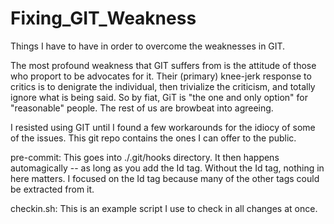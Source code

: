 # Fixing_GIT_Weakness
Things I have to have in order to overcome the weaknesses in GIT.

The most profound weakness that GIT suffers from is the attitude of those who proport to be advocates for it.  Their (primary) knee-jerk response to critics is to denigrate the individual, then trivialize the criticism, and totally ignore what is being said.  So by fiat, GiT is "the one and only option" for "reasonable" people. The rest of us are browbeat into agreeing.

I resisted using GIT until I found a few workarounds for the idiocy of some of the issues.  This git repo contains the ones I can offer to the public.

pre-commit: This goes into ./.git/hooks directory. It then happens automagically -- as long as you add the Id tag. Without the Id tag, nothing in here matters.  I focused on the Id tag because many of the other tags could be extracted from it.

checkin.sh: This is an example script I use to check in all changes at once.
